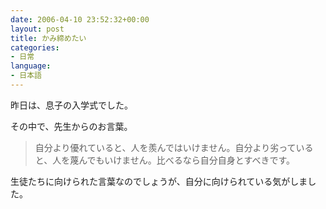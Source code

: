 ```yaml
---
date: 2006-04-10 23:52:32+00:00
layout: post
title: かみ締めたい
categories:
- 日常
language:
- 日本語
---
```


昨日は、息子の入学式でした。

その中で、先生からのお言葉。


<blockquote>自分より優れていると、人を羨んではいけません。自分より劣っていると、人を蔑んでもいけません。比べるなら自分自身とすべきです。</blockquote>


生徒たちに向けられた言葉なのでしょうが、自分に向けられている気がしました。

